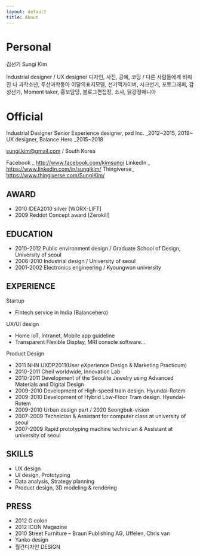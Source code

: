 ```yaml
---
layout: default
title: About
---
```


# Personal
김선기 Sungi Kim

Industrial designer / UX designer
디자인, 사진, 공예, 코딩
/
다른 사람들에게 비춰진 나
과학소년, 두산과학동아 이달의표지모델, 선기맥가이버, 시크선기, 포토그래퍼, 감성선기,
Moment taker, 홍보담당, 블로그편집장, 소사, 닭강정매니아

# Official
Industrial Designer
Senior Experience designer, pxd Inc. _2012~2015, 2019~
UX designer, Balance Hero _2015~2018

sungi.kim@gmail.com / South Korea

Facebook _ http://www.facebook.com/kimsungi
LinkedIn _ https://www.linkedin.com/in/sungikim/
Thingiverse_ https://www.thingiverse.com/SungiKim/

## AWARD
- 2010 IDEA2010 silver [WORX-LIFT]
- 2009 Reddot Concept award [Zerokill]

## EDUCATION
- 2010-2012 Public environment design / Graduate School of Design, University of seoul
- 2006-2010 Industrial design / University of seoul
- 2001-2002 Electronics engineering / Kyoungwon university

## EXPERIENCE
Startup
- Fintech service in India (Balancehero)

UX/UI design
- Home IoT, Intranet, Mobile app guideline
- Transparent Flexible Display, MRI console software…

Product Design
- 2011 NHN UXDP2011(User eXperience Design & Marketing Practicum)
- 2010-2011 Cheil worldwide, Innovation Lab
- 2010-2011 Development of the Seoulite Jewelry using Advanced Materials and Digital Design
- 2009-2010 Development of High-speed train design. Hyundai-Rotem
- 2009-2010 Development of Hybrid Low-Floor Tram design. Hyundai-Rotem
- 2009-2010 Urban design part / 2020 Seongbuk-vision
- 2007-2009 Technician & Assistant for computer class at university of seoul
- 2007-2009 Rapid prototyping machine technician & Assistant at university of seoul

## SKILLS
- UX design
- UI design, Prototyping
- Data analysis, Strategy planning
- Product design, 3D modeling & rendering

## PRESS
- 2012 G colon
- 2012 ICON Magazine
- 2010 Street Furniture – Braun Publishing AG, Uffelen, Chris van
- Yanko design
- 월간디자인 DESIGN